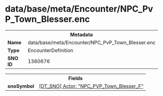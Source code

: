 <h1>data/base/meta/Encounter/NPC_PvP_Town_Blesser.enc</h1><table><tr><th colspan="100%">Metadata</th></tr><tr><td><b>Name</b></td><td>data/base/meta/Encounter/NPC_PvP_Town_Blesser.enc</td></tr><tr><td><b>Type</b></td><td>EncounterDefinition</td></tr><tr><td><b>SNO ID</b></td><td>1360676</td></tr></table>

<table><tr><th colspan="100%">Fields</th></tr><tr><td><b>snoSymbol</b></td><td><a href="..\Actor\NPC_PVP_Town_Blesser_F.acr">[DT_SNO] Actor: "NPC_PVP_Town_Blesser_F"</a></td></tr></table>

